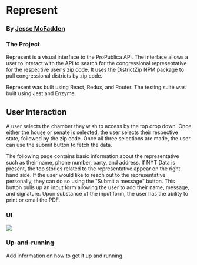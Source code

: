 # Represent

### By <a href="https://github.com/JesseMcBrennan">Jesse McFadden</a>

### The Project

Represent is a visual interface to the ProPublica API. The interface allows a user to interact with the API to search for the congressional representative for the respective user's zip code. It uses the DistrictZip NPM package to pull congressional districts by zip code.

Represent was built using React, Redux, and Router. The testing suite was built using Jest and Enzyme.

## User Interaction 

A user selects the chamber they wish to access by the top drop down. Once either the house or senate is selected, the user selects their respective state, followed by the zip code. Once all three selections are made, the user can use the submit button to fetch the data. 

The following page contains basic information about the representative such as their name, phone number, party, and address. If NYT Data is present, the top stories related to the representative appear on the right hand side. If the user would like to reach out to the representative personally, they can do so using the "Submit a message" button. This button pulls up an input form allowing the user to add their name, message, and signature. Upon substance of the input form, the user has the ability to print or email the PDF.

### UI

<img src="https://github.com/JesseMcBrennan/represented/blob/master/screencast-localhost-3000-2018.09.18-18-51-36.gif">

### Up-and-running

Add information on how to get it up and running.
